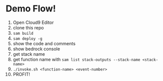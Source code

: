 # Demo Flow!

1. Open Cloud9 Editor
1. clone this repo
1. `sam build`
1. `sam deploy -g`
1. show the code and comments
1. show bedrock console
1. get stack name 
1. get function name with `sam list stack-outputs --stack-name <stack-name>`
1. `./invoke.sh <function-name> <event-number>`
1. PROFIT!
